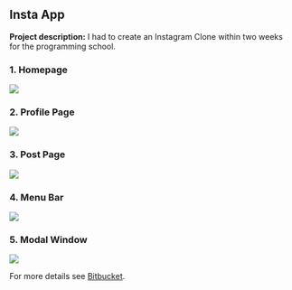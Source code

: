 ## Insta App

**Project description:** I had to create an Instagram Clone within two weeks for the programming school.

### 1. Homepage

<img src="images/insta-app.png?raw=true"/>

### 2. Profile Page

<img src="images/insta-app-1.png?raw=true"/>

### 3. Post Page

<img src="images/insta-app-2.png?raw=true"/>

### 4. Menu Bar

<img src="images/insta-app-3.png?raw=true"/>

### 5. Modal Window

<img src="images/insta-app-4.png?raw=true"/>

For more details see [Bitbucket](https://bitbucket.org/rutgertaal/instagram_app/src/master/).
